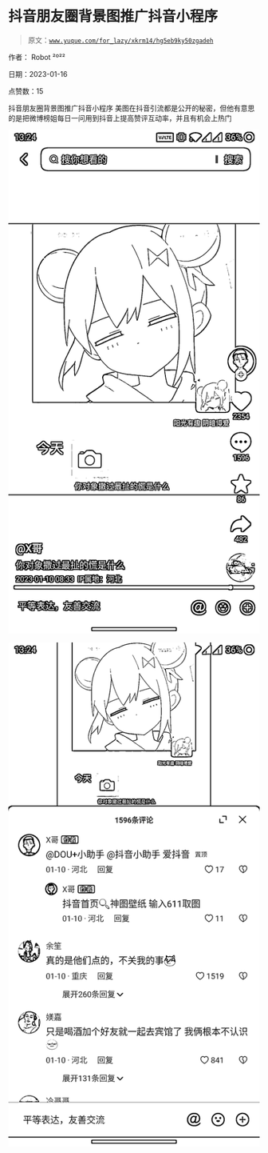 # 抖音朋友圈背景图推广抖音小程序

> 原文：[`www.yuque.com/for_lazy/xkrm14/hg5eb9ky50zgadeh`](https://www.yuque.com/for_lazy/xkrm14/hg5eb9ky50zgadeh)



作者： Robot ²º²² 

日期：2023-01-16 

点赞数：15 

抖音朋友圈背景图推广抖音小程序 美图在抖音引流都是公开的秘密，但他有意思的是把微博榜姐每日一问用到抖音上提高赞评互动率，并且有机会上热门 

![](img/ecf6d483310f30e0a88599ab1682778f.png) 

![](img/36594b1d546bc3140761c610e284d7b4.png) 

